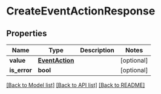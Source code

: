 # CreateEventActionResponse

## Properties
Name | Type | Description | Notes
------------ | ------------- | ------------- | -------------
**value** | [**EventAction**](EventAction.md) |  | [optional] 
**is_error** | **bool** |  | [optional] 

[[Back to Model list]](../README.md#documentation-for-models) [[Back to API list]](../README.md#documentation-for-api-endpoints) [[Back to README]](../README.md)

